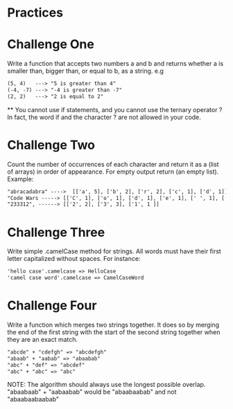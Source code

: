 # Practices

# Challenge One

Write a function that accepts two numbers a and b and returns whether a is smaller than, bigger than, or equal to b, as a string.
e.g

```txt
(5, 4)   ---> "5 is greater than 4"
(-4, -7) ---> "-4 is greater than -7"
(2, 2)   ---> "2 is equal to 2"
```
** You cannot use if statements, and you cannot use the ternary operator ? In fact, the word if and the character ? are not allowed in your code.

# Challenge Two

Count the number of occurrences of each character and return it as a (list of arrays) in order of appearance. For empty output return (an empty list).
Example:
```txt
"abracadabra" ---->  [['a', 5], ['b', 2], ['r', 2], ['c', 1], ['d', 1]]
"Code Wars -----> [['C', 1], ['o', 1], ['d', 1], ['e', 1], [' ', 1], ['W', 1], ['a', 1], ['r', 1], ['s', 1]]
"233312", ------> [['2', 2], ['3', 3], ['1', 1 ]]
```

# Challenge Three

Write simple .camelCase method for strings. All words must have their first letter capitalized without spaces.
For instance:
```txt
'hello case'.camelcase => HelloCase
'camel case word'.camelcase => CamelCaseWord
```

# Challenge Four

Write a function which merges two strings together. It does so by merging the end of the first string with the start of the second string together when they are an exact match.
```txt
"abcde" + "cdefgh" => "abcdefgh"
"abaab" + "aabab" => "abaabab"
"abc" + "def" => "abcdef"
"abc" + "abc" => "abc"
```
NOTE: The algorithm should always use the longest possible overlap.
"abaabaab" + "aabaabab" would be "abaabaabab" and not "abaabaabaabab"